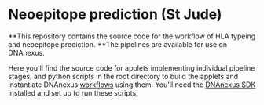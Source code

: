# Neoepitope prediction (St Jude)

**This repository contains the source code for the workflow of HLA typeing and neoepitope prediction.
**The pipelines are available for use on DNAnexus. 

Here you'll find the source code for applets implementing individual pipeline stages, and python scripts in the root directory to build the applets and instantiate DNAnexus [workflows](https://wiki.dnanexus.com/UI/Workflows) using them. You'll need the [DNAnexus SDK](https://wiki.dnanexus.com/Command-Line-Client/Quickstart) installed and set up to run these scripts.


